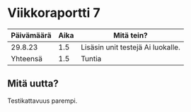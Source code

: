 # Viikkoraportti 7

| Päivämäärä |     Aika      |                                     Mitä tein?                                  |
|------------|---------------|---------------------------------------------------------------------------------|
|   29.8.23 |    1.5   |        Lisäsin unit testejä Ai luokalle.   |
| Yhteensä   |    1.5   |            Tuntia                          |

## Mitä uutta?
Testikattavuus parempi.